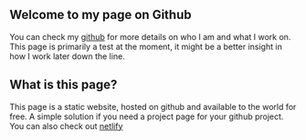 ## Welcome to my page on Github

You can check my [github](https://github.com/dkaaven) for more details on who I am and what I work on.
This page is primarily a test at the moment, it might be a better insight in how I work later down the line.

## What is this page?
This page is a static website, hosted on github and available to the world for free. A simple solution if you need a project page for your github project. You can also check out [netlify](https://netlify.com)

<!--
### Markdown

Markdown is a lightweight and easy-to-use syntax for styling your writing. It includes conventions for

```markdown
Syntax highlighted code block

# Header 1
## Header 2
### Header 3

- Bulleted
- List

1. Numbered
2. List

**Bold** and _Italic_ and `Code` text

[Link](url) and ![Image](src)
```

<!-- For more details see [Basic writing and formatting syntax](https://docs.github.com/en/github/writing-on-github/getting-started-with-writing-and-formatting-on-github/basic-writing-and-formatting-syntax). -->
